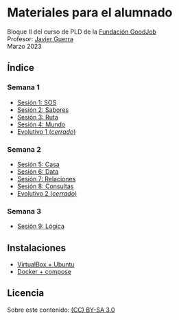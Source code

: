 # Materiales para el alumnado

Bloque II del curso de PLD de la [Fundación GoodJob](https://www.fundaciongoodjob.org/)  
Profesor: [Javier Guerra](https://javguerra.github.io/)  
Marzo 2023  

## Índice

### Semana 1

- [Sesión 1: SOS](sesiones/sesion01_SOS.md)
- [Sesión 2: Sabores](sesiones/sesion02_Sabores.md)
- [Sesión 3: Ruta](sesiones/sesion03_Ruta.md)
- [Sesión 4: Mundo](sesiones/sesion04_Mundo.md)
- [Evolutivo 1 (*cerrado*)](https://forms.gle/ir5t8YVfrrNiVY3Q7)

### Semana 2

- [Sesión 5: Casa](sesiones/sesion05_Casa.md)
- [Sesión 6: Data](sesiones/sesion06_Data.md)
- [Sesión 7: Relaciones](sesiones/sesion07_Relaciones.md)
- [Sesión 8: Consultas](sesiones/sesion08_Consultas.md)
- [Evolutivo 2 (*cerrado*)](https://forms.gle/fQ8cRt965VPVHYaE7)

### Semana 3

- [Sesión 9: Lógica](sesiones/sesion09_Logica.md)

## Instalaciones

- [VirtualBox + Ubuntu](recursos/virtualbox.md)
- [Docker + compose](recursos/docker.md)

## Licencia
Sobre este contenido: [(CC) BY-SA 3.0](https://creativecommons.org/licenses/by-sa/3.0/es/)  